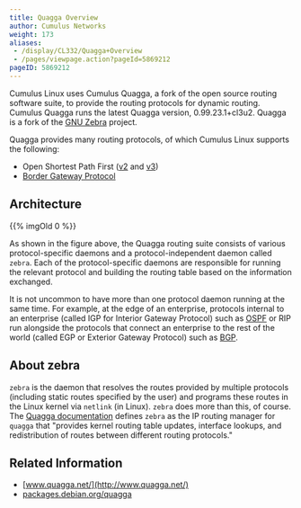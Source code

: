 ```yaml
---
title: Quagga Overview
author: Cumulus Networks
weight: 173
aliases:
 - /display/CL332/Quagga+Overview
 - /pages/viewpage.action?pageId=5869212
pageID: 5869212
---
```

Cumulus Linux uses Cumulus Quagga, a fork of the open source routing
software suite, to provide the routing protocols for dynamic routing.
Cumulus Quagga runs the latest Quagga version, 0.99.23.1+cl3u2. Quagga
is a fork of the [GNU Zebra](http://www.gnu.org/software/zebra/)
project.

Quagga provides many routing protocols, of which Cumulus Linux supports
the following:

  - Open Shortest Path First
    ([v2](/cumulus-linux-332/Layer-Three/Open-Shortest-Path-First-OSPF-Protocol)
    and
    [v3](/cumulus-linux-332/Layer-Three/Open-Shortest-Path-First-v3-OSPFv3-Protocol))
  - [Border Gateway
    Protocol](/cumulus-linux-332/Layer-Three/Border-Gateway-Protocol-BGP)

## Architecture

{{% imgOld 0 %}}

As shown in the figure above, the Quagga routing suite consists of
various protocol-specific daemons and a protocol-independent daemon
called `zebra`. Each of the protocol-specific daemons are responsible
for running the relevant protocol and building the routing table based
on the information exchanged.

It is not uncommon to have more than one protocol daemon running at the
same time. For example, at the edge of an enterprise, protocols internal
to an enterprise (called IGP for Interior Gateway Protocol) such as
[OSPF](/cumulus-linux-332/Layer-Three/Open-Shortest-Path-First-OSPF-Protocol)
or RIP run alongside the protocols that connect an enterprise to the
rest of the world (called EGP or Exterior Gateway Protocol) such as
[BGP](/cumulus-linux-332/Layer-Three/Border-Gateway-Protocol-BGP).

## About zebra

`zebra` is the daemon that resolves the routes provided by multiple
protocols (including static routes specified by the user) and programs
these routes in the Linux kernel via `netlink` (in Linux). `zebra` does
more than this, of course. The 
[Quagga documentation](http://www.nongnu.org/quagga/docs/docs-info.html#Zebra)
defines `zebra` as the IP routing manager for `quagga` that "provides
kernel routing table updates, interface lookups, and redistribution of
routes between different routing protocols."

## Related Information

  - [www.quagga.net/](http://www.quagga.net/)
  - [packages.debian.org/quagga](http://packages.debian.org/quagga)
